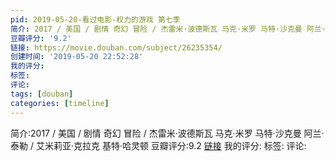```yaml
---
pid: 2019-05-20-看过电影-权力的游戏 第七季
简介: 2017 / 美国 / 剧情 奇幻 冒险 / 杰雷米·波德斯瓦 马克·米罗 马特·沙克曼 阿兰·泰勒 / 艾米莉亚·克拉克 基特·哈灵顿
豆瓣评分: '9.2'
链接: https://movie.douban.com/subject/26235354/
创建时间: '2019-05-20 22:52:28'
我的评分:
标签:
评论:
tags: [douban]
categories: [timeline]
---
```

简介:2017 / 美国 / 剧情 奇幻 冒险 / 杰雷米·波德斯瓦 马克·米罗 马特·沙克曼 阿兰·泰勒 / 艾米莉亚·克拉克 基特·哈灵顿
豆瓣评分:9.2
[链接](https://movie.douban.com/subject/26235354/)
我的评分:
标签:
评论:
